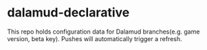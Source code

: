 # dalamud-declarative
This repo holds configuration data for Dalamud branches(e.g. game version, beta key). Pushes will automatically trigger a refresh.
